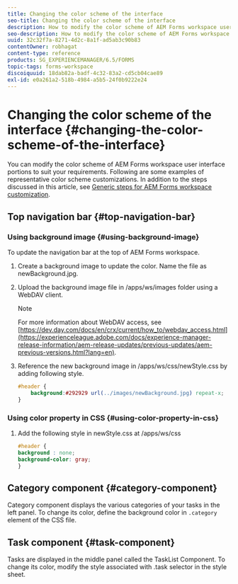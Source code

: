 ```yaml
---
title: Changing the color scheme of the interface
seo-title: Changing the color scheme of the interface
description: How to modify the color scheme of AEM Forms workspace user interface portions selectively.
seo-description: How to modify the color scheme of AEM Forms workspace user interface portions selectively.
uuid: 32c32f7a-8271-4d2c-8a1f-ad5ab3c90b83
contentOwner: robhagat
content-type: reference
products: SG_EXPERIENCEMANAGER/6.5/FORMS
topic-tags: forms-workspace
discoiquuid: 18dab82a-badf-4c32-83a2-cd5cb04cae89
exl-id: e0a261a2-518b-4984-a5b5-24f0b9222e24
---
```

# Changing the color scheme of the interface {#changing-the-color-scheme-of-the-interface}

You can modify the color scheme of AEM Forms workspace user interface portions to suit your requirements. Following are some examples of representative color scheme customizations. In addition to the steps discussed in this article, see [Generic steps for AEM Forms workspace customization](/help/forms/using/generic-steps-html-workspace-customization.md).

## Top navigation bar {#top-navigation-bar}

### Using background image {#using-background-image}

To update the navigation bar at the top of AEM Forms workspace.

1. Create a background image to update the color. Name the file as newBackground.jpg.
1. Upload the background image file in /apps/ws/images folder using a WebDAV client.

   >[!NOTE]
   >
   >For more information about WebDAV access, see [https://dev.day.com/docs/en/crx/current/how_to/webdav_access.html](https://experienceleague.adobe.com/docs/experience-manager-release-information/aem-release-updates/previous-updates/aem-previous-versions.html?lang=en).

1. Reference the new background image in /apps/ws/css/newStyle.css by adding following style.

   ```css
   #header {
       background:#292929 url(../images/newBackground.jpg) repeat-x;
   }
   ```

### Using color property in CSS {#using-color-property-in-css}

1. Add the following style in newStyle.css at /apps/ws/css

   ```css
   #header {
   background : none;
   background-color: gray;
   }
   ```

## Category component {#category-component}

Category component displays the various categories of your tasks in the left panel. To change its color, define the background color in `.category` element of the CSS file.

## Task component {#task-component}

Tasks are displayed in the middle panel called the TaskList Component. To change its color, modify the style associated with .task selector in the style sheet.
